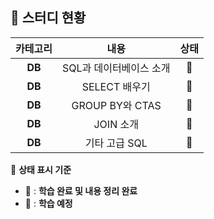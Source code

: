 ## 💭 스터디 현황  

|  카테고리  |  내용  |  상태  |
|:------:|:---:|:----------:|  
| **DB** | SQL과 데이터베이스 소개 | 📗 |
| **DB** | SELECT 배우기 | 📗 |
| **DB** | GROUP BY와 CTAS | 📗 |
| **DB** | JOIN 소개 | 📗 |
| **DB** | 기타 고급 SQL | 📕 |

📖 **상태 표시 기준**  
- 📗 : **학습 완료 및 내용 정리 완료**  
- 📕 : **학습 예정**  
